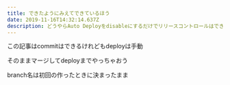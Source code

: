 ```yaml
---
title: できたようにみえてできているほう
date: 2019-11-16T14:32:14.637Z
description: どうやらAuto Deployをdisableにするだけでリリースコントロールはできそう
---
```

この記事はcommitはできるけれどもdeployは手動

そのままマージしてdeployまでやっちゃおう

branch名は初回の作ったときに決まったまま
